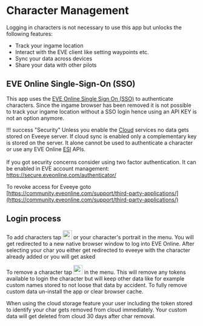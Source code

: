 # Character Management
Logging in characters is not necessary to use this app but unlocks the following features:

 - Track your ingame location
 - Interact with the EVE client like setting waypoints etc.
 - Sync your data across devices
 - Share your data with other pilots
<!-- - Display relayed ingame intel channel data -->

## EVE Online Single-Sign-On (SSO) 
This app uses the [EVE Online Single Sign On (SSO)](https://support.eveonline.com/hc/en-us/articles/205381192-Single-Sign-On-SSO-) to authenticate characters. Since the ingame browser has been removed it is not possible to track your ingame location without a SSO login hence using an API KEY is not an option anymore.

!!! success "Security"
    Unless you enable the [Cloud](https://eveeye.readthedocs.io/en/latest/sharing/cloud/) services no data gets stored on Eveeye server. If cloud sync is enabled only a complementary key is stored on the server. It alone cannot be used to authenticate a character or use any EVE Online [ESI](https://esi.evetech.net/) APIs.<br><br>If you got security concerns consider using two factor authentication. It can be enabled in EVE account management: <a href="https://secure.eveonline.com/authenticator/" target="_blank" style="text-decoration: none;">https://secure.eveonline.com/authenticator/</a>

To revoke access for Eveeye goto [https://community.eveonline.com/support/third-party-applications/](https://community.eveonline.com/support/third-party-applications/)

## Login process
To add characters tap <img src="https://raw.githubusercontent.com/Risingson/eedocs/master/docs/images/User-100_26_100_off.png" width="24" height="24" > or your character's portrait in the menu. You will get redirected to a new native browser window to log into EVE Online. After selecting your char you either get redirected to eveeye with the character already added or you will get asked

To remove a character tap <img src="https://raw.githubusercontent.com/Risingson/eedocs/master/docs/images/Minus-100_b.png" width="24" height="24" > in the menu. This will remove any tokens available to login the character but will keep other data like for example custom names stored to not loose that data by accident. To fully remove custom data un-install the app or clear browser cache.

When using the cloud storage feature your user including the token stored to identify your char gets removed from cloud immediately. Your custom data will get deleted from cloud 30 days after char removal.

<!--stackedit_data:
eyJoaXN0b3J5IjpbMTQ2MDU1OTIxNSwxNDc3MzE4NDc0LC0zND
YyNjYyMDcsLTE1MzExNTY0OTAsLTU1NzUwMzUzMSwtODc0NzU5
Mzk5LC0xNTIzMTgyMjc2LDEwNjM2NTEwMTEsLTEzOTEwMjE0MT
csMTgzNTYzNDU2MSwtMzgwNDk4MDIwLDEyODY5MTk3ODcsMTIy
Njk5NzcyOCwxNjc5NjY4MDkzXX0=
-->